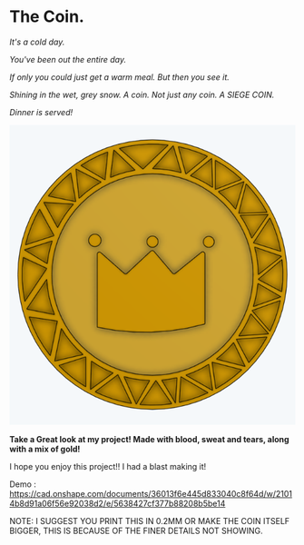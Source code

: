 # The Coin.

_It's a cold day._

_You've been out the entire day._

_If only you could just get a warm meal. But then you see it._ 

_Shining in the wet, grey snow. A coin. Not just any coin. A SIEGE COIN._

_Dinner is served!_

![Screenshot](images/Screenshot%202025-10-06%20080305.png)

**Take a Great look at my project! Made with blood, sweat and tears, along with a mix of gold!**

I hope you enjoy this project!! I had a blast making it!

Demo : https://cad.onshape.com/documents/36013f6e445d833040c8f64d/w/21014b8d91a06f56e92038d2/e/5638427cf377b88208b5be14

NOTE: I SUGGEST YOU PRINT THIS IN 0.2MM OR MAKE THE COIN ITSELF BIGGER, THIS IS BECAUSE OF THE FINER DETAILS NOT SHOWING.
